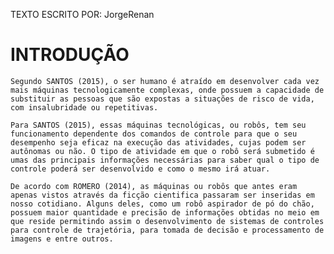 TEXTO ESCRITO POR: JorgeRenan

# INTRODUÇÃO

    Segundo SANTOS (2015), o ser humano é atraído em desenvolver cada vez mais máquinas tecnologicamente complexas, onde possuem a capacidade de substituir as pessoas que são expostas a situações de risco de vida, com insalubridade ou repetitivas. 

    Para SANTOS (2015), essas máquinas tecnológicas, ou robôs, tem seu funcionamento dependente dos comandos de controle para que o seu desempenho seja eficaz na execução das atividades, cujas podem ser autônomas ou não. O tipo de atividade em que o robô será submetido é umas das principais informações necessárias para saber qual o tipo de controle poderá ser desenvolvido e como o mesmo irá atuar.

    De acordo com ROMERO (2014), as máquinas ou robôs que antes eram apenas vistos através da ficção cientifica passaram ser inseridas em nosso cotidiano. Alguns deles, como um robô aspirador de pó do chão, possuem maior quantidade e precisão de informações obtidas no meio em que reside permitindo assim o desenvolvimento de sistemas de controles para controle de trajetória, para tomada de decisão e processamento de imagens e entre outros. 
